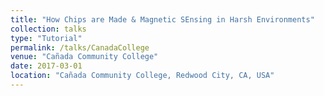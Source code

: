 ```yaml
---
title: "How Chips are Made & Magnetic SEnsing in Harsh Environments"
collection: talks
type: "Tutorial"
permalink: /talks/CanadaCollege
venue: "Cañada Community College"
date: 2017-03-01
location: "Cañada Community College, Redwood City, CA, USA"
---
```

